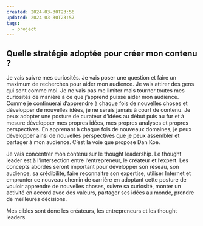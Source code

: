 ```yaml
---
created: 2024-03-30T23:56
updated: 2024-03-30T23:57
tags:
  - project
---
```

## Quelle stratégie adoptée pour créer mon contenu ?

Je vais suivre mes curiosités. Je vais poser une question et faire un maximum de recherches pour aider mon audience. Je vais attirer des gens qui sont comme moi. Je ne vais pas me limiter mais tourner toutes mes curiosités de manière à ce que j’apprend puisse aider mon audience. Comme je continuerai d’apprendre à chaque fois de nouvelles choses et développer de nouvelles idées, je ne serais jamais à court de contenu. Je peux adopter une posture de curateur d’idées au début puis au fur et à mesure développer mes propres idées, mes propres analyses et propres perspectives. En apprenant à chaque fois de nouveaux domaines, je peux développer ainsi de nouvelles perspectives que je peux assembler et partager à mon audience. C’est la voie que propose Dan Koe. 

Je vais concentrer mon contenu sur le thought leadership. Le thought leader est à l’intersection entre l’entrepreneur, le créateur et l’expert. Les concepts abordés seront important pour développer son réseau, son audience, sa crédibilité, faire reconnaitre son expertise, utiliser Internet et emprunter ce nouveau chemin de carrière en adoptant cette posture de vouloir apprendre de nouvelles choses, suivre sa curiosité, monter un activité en accord avec des valeurs, partager ses idées au monde, prendre de meilleures décisions.

Mes cibles sont donc les créateurs, les entrepreneurs et les thought leaders.
